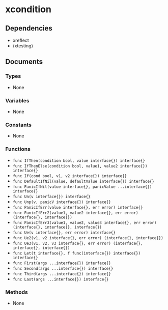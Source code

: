 # xcondition

## Dependencies

+ xreflect
+ (xtesting)

## Documents

### Types

+ None

### Variables

+ None

### Constants

+ None

### Functions

+ `func IfThen(condition bool, value interface{}) interface{}`
+ `func IfThenElse(condition bool, value1, value2 interface{}) interface{}`
+ `func If(cond bool, v1, v2 interface{}) interface{}`
+ `func DefaultIfNil(value, defaultValue interface{}) interface{}`
+ `func PanicIfNil(value interface{}, panicValue ...interface{}) interface{}`
+ `func Un(v interface{}) interface{}`
+ `func Unp(v, panicV interface{}) interface{}`
+ `func PanicIfErr(value interface{}, err error) interface{}`
+ `func PanicIfErr2(value1, value2 interface{}, err error) (interface{}, interface{})`
+ `func PanicIfErr3(value1, value2, value3 interface{}, err error) (interface{}, interface{}, interface{})`
+ `func Ue(v interface{}, err error) interface{}`
+ `func Ue2(v1, v2 interface{}, err error) (interface{}, interface{})`
+ `func Ue3(v1, v2, v3 interface{}, err error) (interface{}, interface{}, interface{})`
+ `func Let(t interface{}, f func(interface{}) interface{}) interface{}`
+ `func First(args ...interface{}) interface{}`
+ `func Second(args ...interface{}) interface{}`
+ `func Third(args ...interface{}) interface{}`
+ `func Last(args ...interface{}) interface{}`

### Methods

+ None

